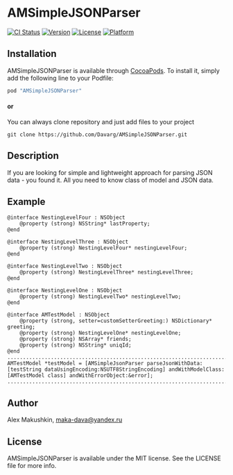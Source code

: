 # AMSimpleJSONParser

[![CI Status](https://travis-ci.org/Davarg/AMSimpleJSONParser.svg?branch=master)](https://travis-ci.org/Davarg/AMSimpleJSONParser)
[![Version](https://img.shields.io/cocoapods/v/AMSimpleJSONParser.svg?style=flat)](http://cocoapods.org/pods/AMSimpleJSONParser)
[![License](http://img.shields.io/badge/license-MIT-lightgrey.svg?style=flat)](http://cocoapods.org/pods/AMSimpleJSONParser)
[![Platform](https://img.shields.io/badge/platform-iOS%208%2B-blue.svg?style=flat)](http://cocoapods.org/pods/AMSimpleJSONParser)

## Installation

AMSimpleJSONParser is available through [CocoaPods](http://cocoapods.org). To install
it, simply add the following line to your Podfile:

```ruby
pod "AMSimpleJSONParser"
```

#### or

You can always clone repository and just add files to your project

```
git clone https://github.com/Davarg/AMSimpleJSONParser.git
```

## Description

If you are looking for simple and lightweight approach for parsing JSON data - you found it. All you need to know class of model and JSON data.

## Example

```objc
@interface NestingLevelFour : NSObject
    @property (strong) NSString* lastProperty;
@end

@interface NestingLevelThree : NSObject
    @property (strong) NestingLevelFour* nestingLevelFour;
@end

@interface NestingLevelTwo : NSObject
    @property (strong) NestingLevelThree* nestingLevelThree;
@end

@interface NestingLevelOne : NSObject
    @property (strong) NestingLevelTwo* nestingLevelTwo;
@end

@interface AMTestModel : NSObject
    @property (strong, setter=customSetterGreeting:) NSDictionary* greeting;
    @property (strong) NestingLevelOne* nestingLevelOne;
    @property (strong) NSArray* friends;
    @property (strong) NSString* uniqId;
@end
..........................................................................
AMTestModel *testModel = [AMSimpleJsonParser parseJsonWithData:[testString dataUsingEncoding:NSUTF8StringEncoding] andWithModelClass:[AMTestModel class] andWithErrorObject:&error];
..........................................................................
````

## Author

Alex Makushkin, maka-dava@yandex.ru

## License

AMSimpleJSONParser is available under the MIT license. See the LICENSE file for more info.
